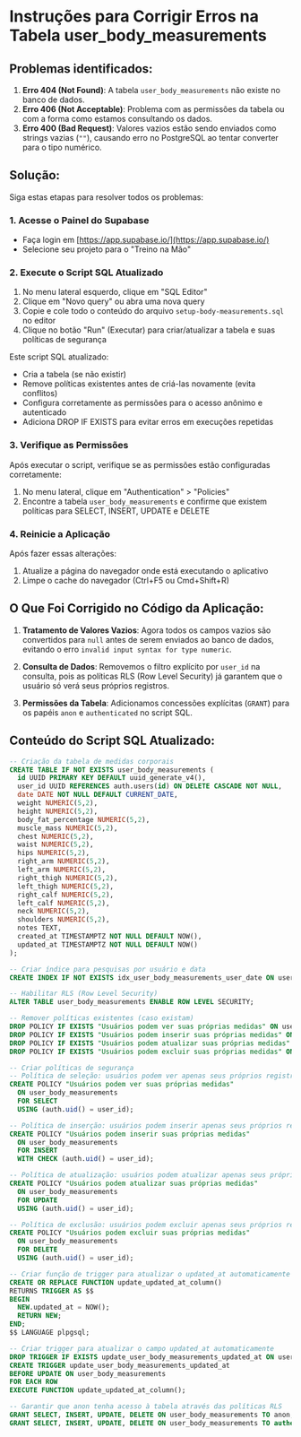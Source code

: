 # Instruções para Corrigir Erros na Tabela user_body_measurements

## Problemas identificados:

1. **Erro 404 (Not Found)**: A tabela `user_body_measurements` não existe no banco de dados.
2. **Erro 406 (Not Acceptable)**: Problema com as permissões da tabela ou com a forma como estamos consultando os dados.
3. **Erro 400 (Bad Request)**: Valores vazios estão sendo enviados como strings vazias (`""`), causando erro no PostgreSQL ao tentar converter para o tipo numérico.

## Solução:

Siga estas etapas para resolver todos os problemas:

### 1. Acesse o Painel do Supabase

- Faça login em [https://app.supabase.io/](https://app.supabase.io/)
- Selecione seu projeto para o "Treino na Mão"

### 2. Execute o Script SQL Atualizado

1. No menu lateral esquerdo, clique em "SQL Editor"
2. Clique em "Novo query" ou abra uma nova query
3. Copie e cole todo o conteúdo do arquivo `setup-body-measurements.sql` no editor
4. Clique no botão "Run" (Executar) para criar/atualizar a tabela e suas políticas de segurança

Este script SQL atualizado:
- Cria a tabela (se não existir)
- Remove políticas existentes antes de criá-las novamente (evita conflitos)
- Configura corretamente as permissões para o acesso anônimo e autenticado
- Adiciona DROP IF EXISTS para evitar erros em execuções repetidas

### 3. Verifique as Permissões

Após executar o script, verifique se as permissões estão configuradas corretamente:
1. No menu lateral, clique em "Authentication" > "Policies"
2. Encontre a tabela `user_body_measurements` e confirme que existem políticas para SELECT, INSERT, UPDATE e DELETE

### 4. Reinicie a Aplicação

Após fazer essas alterações:
1. Atualize a página do navegador onde está executando o aplicativo
2. Limpe o cache do navegador (Ctrl+F5 ou Cmd+Shift+R)

## O Que Foi Corrigido no Código da Aplicação:

1. **Tratamento de Valores Vazios**: Agora todos os campos vazios são convertidos para `null` antes de serem enviados ao banco de dados, evitando o erro `invalid input syntax for type numeric`.

2. **Consulta de Dados**: Removemos o filtro explícito por `user_id` na consulta, pois as políticas RLS (Row Level Security) já garantem que o usuário só verá seus próprios registros.

3. **Permissões da Tabela**: Adicionamos concessões explícitas (`GRANT`) para os papéis `anon` e `authenticated` no script SQL.

## Conteúdo do Script SQL Atualizado:

```sql
-- Criação da tabela de medidas corporais
CREATE TABLE IF NOT EXISTS user_body_measurements (
  id UUID PRIMARY KEY DEFAULT uuid_generate_v4(),
  user_id UUID REFERENCES auth.users(id) ON DELETE CASCADE NOT NULL,
  date DATE NOT NULL DEFAULT CURRENT_DATE,
  weight NUMERIC(5,2),
  height NUMERIC(5,2),
  body_fat_percentage NUMERIC(5,2),
  muscle_mass NUMERIC(5,2),
  chest NUMERIC(5,2),
  waist NUMERIC(5,2),
  hips NUMERIC(5,2),
  right_arm NUMERIC(5,2),
  left_arm NUMERIC(5,2),
  right_thigh NUMERIC(5,2),
  left_thigh NUMERIC(5,2),
  right_calf NUMERIC(5,2),
  left_calf NUMERIC(5,2),
  neck NUMERIC(5,2),
  shoulders NUMERIC(5,2),
  notes TEXT,
  created_at TIMESTAMPTZ NOT NULL DEFAULT NOW(),
  updated_at TIMESTAMPTZ NOT NULL DEFAULT NOW()
);

-- Criar índice para pesquisas por usuário e data
CREATE INDEX IF NOT EXISTS idx_user_body_measurements_user_date ON user_body_measurements (user_id, date);

-- Habilitar RLS (Row Level Security)
ALTER TABLE user_body_measurements ENABLE ROW LEVEL SECURITY;

-- Remover políticas existentes (caso existam)
DROP POLICY IF EXISTS "Usuários podem ver suas próprias medidas" ON user_body_measurements;
DROP POLICY IF EXISTS "Usuários podem inserir suas próprias medidas" ON user_body_measurements;
DROP POLICY IF EXISTS "Usuários podem atualizar suas próprias medidas" ON user_body_measurements;
DROP POLICY IF EXISTS "Usuários podem excluir suas próprias medidas" ON user_body_measurements;

-- Criar políticas de segurança
-- Política de seleção: usuários podem ver apenas seus próprios registros
CREATE POLICY "Usuários podem ver suas próprias medidas"
  ON user_body_measurements
  FOR SELECT
  USING (auth.uid() = user_id);

-- Política de inserção: usuários podem inserir apenas seus próprios registros
CREATE POLICY "Usuários podem inserir suas próprias medidas"
  ON user_body_measurements
  FOR INSERT
  WITH CHECK (auth.uid() = user_id);

-- Política de atualização: usuários podem atualizar apenas seus próprios registros
CREATE POLICY "Usuários podem atualizar suas próprias medidas"
  ON user_body_measurements
  FOR UPDATE
  USING (auth.uid() = user_id);

-- Política de exclusão: usuários podem excluir apenas seus próprios registros
CREATE POLICY "Usuários podem excluir suas próprias medidas"
  ON user_body_measurements
  FOR DELETE
  USING (auth.uid() = user_id);

-- Criar função de trigger para atualizar o updated_at automaticamente
CREATE OR REPLACE FUNCTION update_updated_at_column()
RETURNS TRIGGER AS $$
BEGIN
  NEW.updated_at = NOW();
  RETURN NEW;
END;
$$ LANGUAGE plpgsql;

-- Criar trigger para atualizar o campo updated_at automaticamente
DROP TRIGGER IF EXISTS update_user_body_measurements_updated_at ON user_body_measurements;
CREATE TRIGGER update_user_body_measurements_updated_at
BEFORE UPDATE ON user_body_measurements
FOR EACH ROW
EXECUTE FUNCTION update_updated_at_column();

-- Garantir que anon tenha acesso à tabela através das políticas RLS
GRANT SELECT, INSERT, UPDATE, DELETE ON user_body_measurements TO anon;
GRANT SELECT, INSERT, UPDATE, DELETE ON user_body_measurements TO authenticated;
``` 